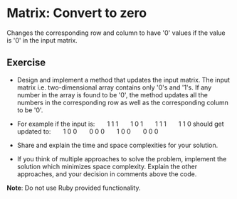 # Matrix: Convert to zero
Changes the corresponding row and column to have '0' values if the value is '0' in the input matrix.

## Exercise
* Design and implement a method that updates the input matrix. The input matrix i.e. two-dimensional array contains only '0's and '1's. If any number in the array is found to be '0', the method updates all the numbers in the corresponding row as well as the corresponding column to be '0'.
* For example if the input is:
&nbsp;&nbsp;&nbsp;&nbsp;&nbsp;&nbsp;1 1 1
&nbsp;&nbsp;&nbsp;&nbsp;&nbsp;&nbsp;1 0 1
&nbsp;&nbsp;&nbsp;&nbsp;&nbsp;&nbsp;1 1 1
&nbsp;&nbsp;&nbsp;&nbsp;&nbsp;&nbsp;1 1 0
should get updated to:
&nbsp;&nbsp;&nbsp;&nbsp;&nbsp;&nbsp;1 0 0
&nbsp;&nbsp;&nbsp;&nbsp;&nbsp;&nbsp;0 0 0
&nbsp;&nbsp;&nbsp;&nbsp;&nbsp;&nbsp;1 0 0
&nbsp;&nbsp;&nbsp;&nbsp;&nbsp;&nbsp;0 0 0

* Share and explain the time and space complexities for your solution.
* If you think of multiple approaches to solve the problem, implement the solution which minimizes space complexity. Explain the other approaches, and your decision in comments above the code.

**Note**: Do not use Ruby provided functionality.
